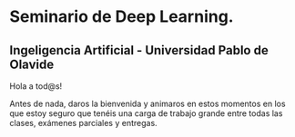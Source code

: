 # Seminario de Deep Learning.
Ingeligencia Artificial - Universidad Pablo de Olavide
---
Hola a tod@s!

Antes de nada, daros la bienvenida y animaros en estos momentos en los que estoy seguro que tenéis una carga de trabajo grande entre todas las clases, exámenes parciales y entregas.

